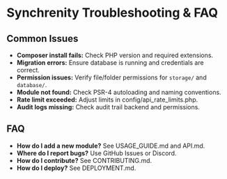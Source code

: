 # Synchrenity Troubleshooting & FAQ

## Common Issues
- **Composer install fails:** Check PHP version and required extensions.
- **Migration errors:** Ensure database is running and credentials are correct.
- **Permission issues:** Verify file/folder permissions for `storage/` and `database/`.
- **Module not found:** Check PSR-4 autoloading and naming conventions.
- **Rate limit exceeded:** Adjust limits in config/api_rate_limits.php.
- **Audit logs missing:** Check audit trail backend and permissions.

## FAQ
- **How do I add a new module?** See USAGE_GUIDE.md and API.md.
- **Where do I report bugs?** Use GitHub Issues or Discord.
- **How do I contribute?** See CONTRIBUTING.md.
- **How do I deploy?** See DEPLOYMENT.md.
